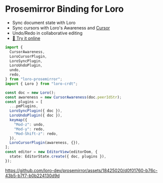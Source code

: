 # Prosemirror Binding for Loro

- Sync document state with Loro
- Sync cursors with Loro's Awareness and [Cursor](https://loro.dev/docs/tutorial/cursor)
- Undo/Redo in collaborative editing
- [🎨 Try it online](https://6661e86e215da40180d90507-ansgznbrmy.chromatic.com)

```ts
import {
  CursorAwareness,
  LoroCursorPlugin,
  LoroSyncPlugin,
  LoroUndoPlugin,
  undo,
  redo,
} from "loro-prosemirror";
import { Loro } from "loro-crdt";

const doc = new Loro();
const awareness = new CursorAwareness(doc.peerIdStr);
const plugins = [
  ...pmPlugins,
  LoroSyncPlugin({ doc }),
  LoroUndoPlugin({ doc }),
  keymap({
    "Mod-z": undo,
    "Mod-y": redo,
    "Mod-Shift-z": redo,
  }),
  LoroCursorPlugin(awareness, {}),
];
const editor = new EditorView(editorDom, {
  state: EditorState.create({ doc, plugins }),
});
```

https://github.com/loro-dev/prosemirror/assets/18425020/d0f01760-b76c-43b5-b7f7-b0b224130d9d
